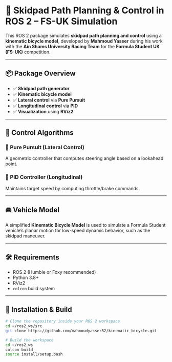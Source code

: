 # 🏁 Skidpad Path Planning & Control in ROS 2 – FS-UK Simulation

This ROS 2 package simulates **skidpad path planning and control** using a **kinematic bicycle model**, developed by **Mahmoud Yasser** during his work with the **Ain Shams University Racing Team** for the **Formula Student UK (FS-UK)** competition.

---

## 📦 Package Overview

- ✅ **Skidpad path generator**
- ✅ **Kinematic bicycle model**
- ✅ **Lateral control** via **Pure Pursuit**
- ✅ **Longitudinal control** via **PID**
- ✅ **Visualization** using **RViz2**

---

## 🧠 Control Algorithms

### 🔹 Pure Pursuit (Lateral Control)
A geometric controller that computes steering angle based on a lookahead point.

### 🔹 PID Controller (Longitudinal)
Maintains target speed by computing throttle/brake commands.

---

## 🚘 Vehicle Model

A simplified **Kinematic Bicycle Model** is used to simulate a Formula Student vehicle’s planar motion for low-speed dynamic behavior, such as the skidpad maneuver.

---

## 🛠️ Requirements

- ROS 2 (Humble or Foxy recommended)
- Python 3.8+
- RViz2
- `colcon` build system

---

## 🔧 Installation & Build

```bash
# Clone the repository inside your ROS 2 workspace
cd ~/ros2_ws/src
git clone https://github.com/mahmoudyasser32/kinematic_bicycle.git

# Build the workspace
cd ~/ros2_ws
colcon build
source install/setup.bash

